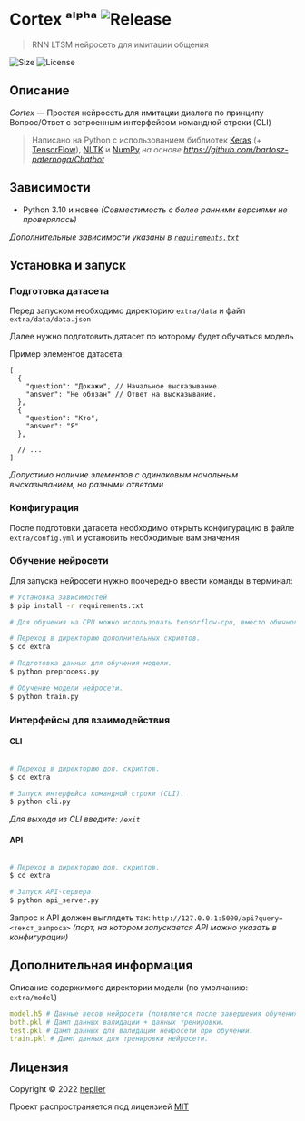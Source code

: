 # Cortex ᵃˡᵖʰᵃ ![Release](https://img.shields.io/github/v/release/hepller/cortex)

> RNN LTSM нейросеть для имитации общения

![Size](https://img.shields.io/github/repo-size/hepller/cortex)
![License](https://img.shields.io/github/license/hepller/cortex)

## Описание

_Cortex_ — Простая нейросеть для имитации диалога по принципу Вопрос/Ответ с встроенным интерфейсом командной строки (CLI)

> Написано на Python с использованием библиотек [Keras](https://keras.io/) (+ [TensorFlow](https://www.tensorflow.org/)), [NLTK](https://www.nltk.org/) и [NumPy](https://numpy.org/) _на основе https://github.com/bartosz-paternoga/Chatbot_

## Зависимости

- Python 3.10 и новее _(Совместимость с более ранними версиями не проверялась)_

_Дополнительные зависимости указаны в [`requirements.txt`](requirements.txt)_

## Установка и запуск

### Подготовка датасета

Перед запуском необходимо директорию `extra/data` и файл `extra/data/data.json`

Далее нужно подготовить датасет  по которому будет обучаться модель

Пример элементов датасета:

```json5
[
  {
    "question": "Докажи", // Начальное высказывание.
    "answer": "Не обязан" // Ответ на высказывание.
  },
  {
    "question": "Кто",
    "answer": "Я"
  },
  
  // ...
]
```

_Допустимо наличие элементов с одинаковым начальным высказыванием, но разными ответами_

### Конфигурация

После подготовки датасета необходимо открыть конфигурацию в файле `extra/config.yml` и установить необходимые вам значения

### Обучение нейросети

Для запуска нейросети нужно поочередно ввести команды в терминал:

```bash
# Установка зависимостей
$ pip install -r requirements.txt

# Для обучения на CPU можно использовать tensorflow-cpu, вместо обычного tensorflow.

# Переход в директорию дополнительных скриптов.
$ cd extra

# Подготовка данных для обучения модели.
$ python preprocess.py

# Обучение модели нейросети.
$ python train.py
```

### Интерфейсы для взаимодействия

#### CLI

```bash

# Переход в директорию доп. скриптов.
$ cd extra

# Запуск интерфейса командной строки (CLI).
$ python cli.py
```

_Для выхода из CLI введите: `/exit`_

#### API

```bash

# Переход в директорию доп. скриптов.
$ cd extra

# Запуск API-сервера
$ python api_server.py
```

Запрос к API должен выглядеть так: `http://127.0.0.1:5000/api?query=<текст_запроса>` _(порт, на котором запускается API можно указать в конфигурации)_

## Дополнительная информация

Описание содержимого директории модели (по умолчанию: `extra/model`)

```yaml
model.h5 # Данные весов нейросети (появляется после завершения обучения).
both.pkl # Дамп данных валидации + данных тренировки.
test.pkl # Дамп данных для валидации нейросети при обучении.
train.pkl # Дамп данных для тренировки нейросети.
```

## Лицензия

Copyright © 2022 [hepller](https://github.com/hepller)

Проект распространяется под лицензией [MIT](license)
